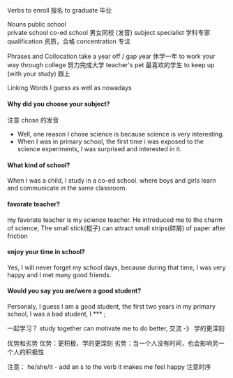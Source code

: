 Verbs
to enroll    报名
to graduate   毕业

Nouns
public school  
private school
co-ed school    男女同校  (发音)
subject specialist    学科专家
qualification    资质，合格
concentration    专注

Phrases and Collocation
take a year off / gap year     休学一年
to work your way through college      努力完成大学
teacher's pet     最喜欢的学生
to keep up (with your study)   跟上

Linking Words
I guess
as well as
nowadays

#### Why did you choose your subject?
注意 chose 的发音
- Well, one reason I chose science is because science is very interesting.
- When I was in primary school, the first time i was exposed to the science experiments, I was surprised and interested in it.

#### What kind of school?
When I was a child, I study in a co-ed school. 
where boys and girls learn and communicate in the same classroom.

#### favorate teacher?
my favorate teacher is my science teacher.
He introduced me to the charm of science, 
The small stick(棍子) can attract small strips(碎屑) of paper after friction

#### enjoy your time in school?
Yes, I will never forget my school days, because during that time, I was very happy and I met many good friends.

#### Would you say you are/were a good student?
Personaly, I guess I am a good student, the first two years in my primary school, I was a bad student, I *** ;


一起学习？
study together can motivate me to do better, 
交流 -》 学的更深刻

优势和劣势
优势：更积极，学的更深刻
劣势：当一个人没有时间，也会影响另一个人的积极性

注意：
he/she/it - add an s to the verb
    it makes me feel happy
注意时序